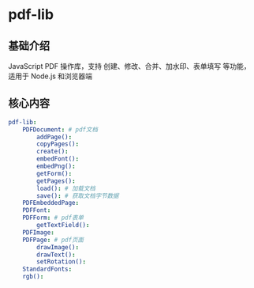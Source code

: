 # pdf-lib



## 基础介绍

JavaScript PDF 操作库，支持 创建、修改、合并、加水印、表单填写 等功能，适用于 Node.js 和浏览器端



## 核心内容
```yaml
pdf-lib:
    PDFDocument: # pdf文档
        addPage():
        copyPages():
        create():
        embedFont():
        embedPng():
        getForm():
        getPages():
        load(): # 加载文档
        save(): # 获取文档字节数据
    PDFEmbeddedPage:
    PDFFont:
    PDFForm: # pdf表单
        getTextField():
    PDFImage:
    PDFPage: # pdf页面
        drawImage():
        drawText():
        setRotation():
    StandardFonts:
    rgb():
```
